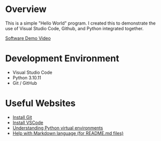 # Overview

This is a simple "Hello World" program. I created this to demonstrate the use of Visual Studio Code, Github, and Python integrated together.

[Software Demo Video](http://youtube.link.goes.here)

# Development Environment

* Visual Studio Code
* Python 3.10.11
* Git / GitHub

# Useful Websites

* [Install Git](https://git-scm.com/download)
* [Install VSCode](https://code.visualstudio.com/download)
* [Understanding Python virtual environments](https://realpython.com/python-virtual-environments-a-primer/)
* [Help with Markdown language (for README.md files)](https://www.markdownguide.org/cheat-sheet/)
